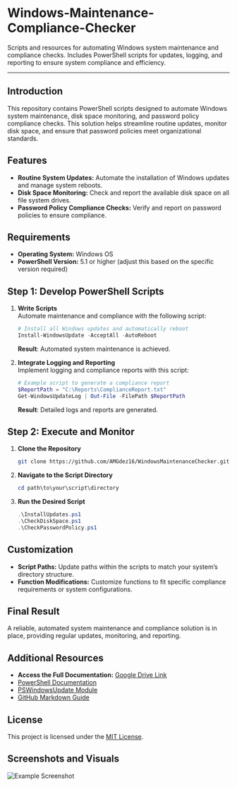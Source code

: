 # Windows-Maintenance-Compliance-Checker
Scripts and resources for automating Windows system maintenance and compliance checks. Includes PowerShell scripts for updates, logging, and reporting to ensure system compliance and efficiency.


---
## **Introduction**

This repository contains PowerShell scripts designed to automate Windows system maintenance, disk space monitoring, and password policy compliance checks. This solution helps streamline routine updates, monitor disk space, and ensure that password policies meet organizational standards.

## **Features**

- **Routine System Updates:** Automate the installation of Windows updates and manage system reboots.
- **Disk Space Monitoring:** Check and report the available disk space on all file system drives.
- **Password Policy Compliance Checks:** Verify and report on password policies to ensure compliance.

## **Requirements**

- **Operating System:** Windows OS
- **PowerShell Version:** 5.1 or higher (adjust this based on the specific version required)

## **Step 1: Develop PowerShell Scripts**

1. **Write Scripts**  
   Automate maintenance and compliance with the following script:
   ```powershell
   # Install all Windows updates and automatically reboot
   Install-WindowsUpdate -AcceptAll -AutoReboot
   ```
   **Result**: Automated system maintenance is achieved.

2. **Integrate Logging and Reporting**  
   Implement logging and compliance reports with this script:
   ```powershell
   # Example script to generate a compliance report
   $ReportPath = "C:\Reports\ComplianceReport.txt"
   Get-WindowsUpdateLog | Out-File -FilePath $ReportPath
   ```
   **Result**: Detailed logs and reports are generated.

## **Step 2: Execute and Monitor**

1. **Clone the Repository**
   ```bash
   git clone https://github.com/AMGdez16/WindowsMaintenanceChecker.git
   ```

2. **Navigate to the Script Directory**
   ```powershell
   cd path\to\your\script\directory
   ```

3. **Run the Desired Script**
   ```powershell
   .\InstallUpdates.ps1
   .\CheckDiskSpace.ps1
   .\CheckPasswordPolicy.ps1
   ```

## **Customization**

- **Script Paths:** Update paths within the scripts to match your system’s directory structure.
- **Function Modifications:** Customize functions to fit specific compliance requirements or system configurations.

## **Final Result**

A reliable, automated system maintenance and compliance solution is in place, providing regular updates, monitoring, and reporting.

## **Additional Resources**

- **Access the Full Documentation:** [Google Drive Link](https://drive.google.com/drive/folders/1298T8wYjaMDutNvH3PiITdf-kqoQNjgy)
- [PowerShell Documentation](https://docs.microsoft.com/en-us/powershell/)
- [PSWindowsUpdate Module](https://www.powershellgallery.com/packages/PSWindowsUpdate/)
- [GitHub Markdown Guide](https://guides.github.com/features/mastering-markdown/)

## **License**

This project is licensed under the [MIT License](LICENSE).

## **Screenshots and Visuals**

![Example Screenshot](https://github.com/AMGdez16/WindowsMaintenanceChecker/raw/main/images/screenshot.png)
